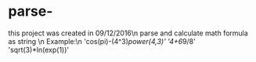 # parse-
this project was created in 09/12/2016\n
parse and calculate  math formula as string \n
Example:\n
'cos(pi)-(4^3)*power(4,3)'
'4+6*9/8'
'sqrt(3)*ln(exp(1))'

